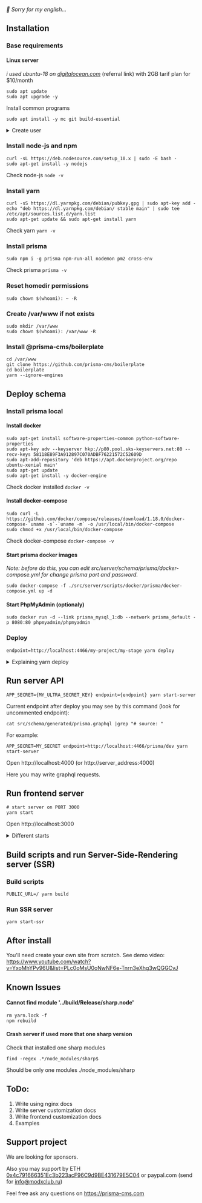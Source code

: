 
*🙌 Sorry for my english...*

## Installation
 
### Base requirements
#### Linux server 
*i used ubuntu-18 on [digitalocean.com](https://m.do.co/c/b6a1f9d7298e)* (referral link) with 2GB tarif plan for $10/month

```shell
sudo apt update
sudo apt upgrade -y
```

Install common programs
```shell
sudo apt install -y mc git build-essential
```

<details>
  <summary>Create user</summary>

  ```shell
  # Create user (not required if you use another user)
  sudo useradd USERNAME -d /home/USERNAME -G sudo -s /bin/bash
  sudo mkdir /home/USERNAME
  cd /home/USERNAME

  # for bash hightlighting
  wget https://gist.githubusercontent.com/Fi1osof/2f8ea23f5411c5c7a0e0025f04941aee/raw/.bashrc 

  sudo chown USERNAME: /home/USERNAME -R

  # set password
  passwd USERNAME
  ```

</details>


### Install node-js and npm
```shell
curl -sL https://deb.nodesource.com/setup_10.x | sudo -E bash -
sudo apt-get install -y nodejs
```
Check node-js `node -v`


### Install yarn
```shell
curl -sS https://dl.yarnpkg.com/debian/pubkey.gpg | sudo apt-key add -
echo "deb https://dl.yarnpkg.com/debian/ stable main" | sudo tee /etc/apt/sources.list.d/yarn.list
sudo apt-get update && sudo apt-get install yarn
```
Check yarn `yarn -v`


### Install prisma
```shell
sudo npm i -g prisma npm-run-all nodemon pm2 cross-env
```
Check prisma `prisma -v`

### Reset homedir permissions
```shell
sudo chown $(whoami): ~ -R
```

### Create /var/www if not exists
```shell
sudo mkdir /var/www
sudo chown $(whoami): /var/www -R
```

### Install @prisma-cms/boilerplate
```shell
cd /var/www
git clone https://github.com/prisma-cms/boilerplate
cd boilerplate
yarn --ignore-engines
```


## Deploy schema
 

  ### Install prisma local

  #### Install docker
  ```shell
  sudo apt-get install software-properties-common python-software-properties
  sudo apt-key adv --keyserver hkp://p80.pool.sks-keyservers.net:80 --recv-keys 58118E89F3A912897C070ADBF76221572C52609D
  sudo apt-add-repository 'deb https://apt.dockerproject.org/repo ubuntu-xenial main'
  sudo apt-get update
  sudo apt-get install -y docker-engine
  ```
  Check docker installed
  `docker -v`

  #### Install docker-compose
  ```shell
  sudo curl -L https://github.com/docker/compose/releases/download/1.18.0/docker-compose-`uname -s`-`uname -m` -o /usr/local/bin/docker-compose
  sudo chmod +x /usr/local/bin/docker-compose
  ```
  Check docker-compose `docker-compose -v`

  #### Start prisma docker images
  *Note: before do this, you can edit src/server/schema/prisma/docker-compose.yml for change prisma port and password.*
  ```
  sudo docker-compose -f ./src/server/scripts/docker/prisma/docker-compose.yml up -d
  ```

  #### Start PhpMyAdmin (optionaly)
  ```
  sudo docker run -d --link prisma_mysql_1:db --network prisma_default -p 8080:80 phpmyadmin/phpmyadmin
  ```


### Deploy

```shell
endpoint=http://localhost:4466/my-project/my-stage yarn deploy
```
<details>
  <summary>
    Explaining yarn deploy
  </summary>

  *Note: you sould not execute this commands separately from `yarn deploy`, but may, if undestand what they are doing.*

    This command run several commands:
    1. `yarn build-schema-prisma` - generate raw graphql schema (for backend)
    2. `yarn deploy-schema` - deploy generated schema into prisma server. <br />
      If you deploy schema for update exists database and wont force deploy while prisma reject deleting data, you may use `yarn deploy-schema -f` OR `yarn deploy-force` (for run complete procedure).
    3. `yarn get-schema -p prisma` - get schema from prisma server
    4. `yarn build-schema-api` - generate API schema (for frontend)
    5. `yarn generate-fragments-api` - generate JS fragments for apollo client.

</details>



## Run server API
```shell
APP_SECRET={MY_ULTRA_SECRET_KEY} endpoint={endpoint} yarn start-server
```
Current endpoint after deploy you may see by this command (look for uncommented endpoint):
```shell
cat src/schema/generated/prisma.graphql |grep "# source: "
```

For example:
```shell
APP_SECRET=MY_SECRET endpoint=http://localhost:4466/prisma/dev yarn start-server
```

Open http://localhost:4000 (or http://server_address:4000)

Here you may write graphql requests.


## Run frontend server
```shell
# start server on PORT 3000
yarn start

```

Open http://localhost:3000 

<details>
  <summary>Different starts</summary>

  ```shell
  # specify your own port
  PORT=3223 yarn start

  # or run on default web-port (admin permissions required)
  sudo PORT=80 yarn start

  # or run https (admin permissions required, used self-signed certificate)
  sudo HTTPS=true PORT=443 yarn start
  ```

</details>

## Build scripts and run Server-Side-Rendering server (SSR)

### Build scripts
```shell
PUBLIC_URL=/ yarn build
```

### Run SSR server
```shell
yarn start-ssr
```

## After install
You'll need create your own site from scratch. See demo video: https://www.youtube.com/watch?v=YxoMhYPv96U&list=PLc0oMsU0oNwNF6e-Tnrn3eXhg3wQGGCvJ


## Known Issues
#### Cannot find module '../build/Release/sharp.node'
```shell
rm yarn.lock -f
npm rebuild
```

#### Crash server if used more that one sharp version
Check that installed one sharp modules
```shell
find -regex .*/node_modules/sharp$
```
Should be only one modules ./node_modules/sharp
 
 
## ToDo:
1. Write using nginx docs
2. Write server customization docs
3. Write frontend customization docs
4. Examples

## Support project
We are looking for sponsors.

Also you may support by ETH [0x4c791666351Ec3b223acF96C9d9BE431679E5C04](https://etherscan.io/address/0x4c791666351Ec3b223acF96C9d9BE431679E5C04) or paypal.com (send for info@modxclub.ru)

Feel free ask any questions on https://prisma-cms.com